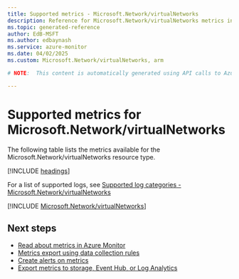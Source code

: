 ```yaml
---
title: Supported metrics - Microsoft.Network/virtualNetworks
description: Reference for Microsoft.Network/virtualNetworks metrics in Azure Monitor.
ms.topic: generated-reference
author: EdB-MSFT
ms.author: edbaynash
ms.service: azure-monitor
ms.date: 04/02/2025
ms.custom: Microsoft.Network/virtualNetworks, arm

# NOTE:  This content is automatically generated using API calls to Azure. Any edits made on these files will be overwritten in the next run of the script. 

---
```


  
# Supported metrics for Microsoft.Network/virtualNetworks
  
The following table lists the metrics available for the Microsoft.Network/virtualNetworks resource type.  
  
  
[!INCLUDE [headings](~/reusable-content/ce-skilling/azure/includes/azure-monitor/reference/metrics/metrics-headings.md)]  
  
  
  
For a list of supported logs, see [Supported log categories - Microsoft.Network/virtualNetworks](../supported-logs/microsoft-network-virtualnetworks-logs.md)  
  
 

[!INCLUDE [Microsoft.Network/virtualNetworks](~/reusable-content/ce-skilling/azure/includes/azure-monitor/reference/metrics/microsoft-network-virtualnetworks-metrics-include.md)]  



## Next steps

- [Read about metrics in Azure Monitor](/azure/azure-monitor/data-platform)
- [Metrics export using data collection rules](/azure/azure-monitor/essentials/data-collection-metrics)
- [Create alerts on metrics](/azure/azure-monitor/alerts/alerts-overview)
- [Export metrics to storage, Event Hub, or Log Analytics](/azure/azure-monitor/essentials/platform-logs-overview)
